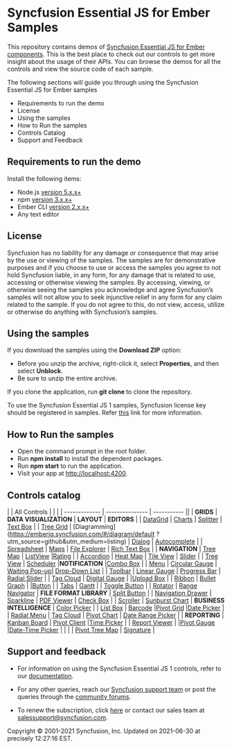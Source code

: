 # Syncfusion Essential JS for Ember Samples

This repository contains demos of [Syncfusion Essential JS for Ember components](https://www.syncfusion.com/products/jquery/emberjs). This is the best place to check out our controls to get more insight about the usage of their APIs. You can browse the demos for all the controls and view the source code of each sample.

The following sections will guide you through using the Syncfusion Essential JS for Ember samples

* Requirements to run the demo
* License
* Using the samples
* How to Run the samples
* Controls Catalog
* Support and Feedback

## Requirements to run the demo

Install the following items:

* Node.js [version 5.x.x+](https://nodejs.org/en/)
* npm  [version 3.x.x+](https://blog.npmjs.org/post/85484771375/how-to-install-npm)
* Ember CLI  [version 2.x.x+](https://ember-cli.com/)
* Any text editor

## License

Syncfusion has no liability for any damage or consequence that may arise by the use or viewing of the samples. The samples are for demonstrative purposes and if you choose to use or access the samples you agree to not hold Syncfusion liable, in any form, for any damage that is related to use, accessing or otherwise viewing the samples. By accessing, viewing, or otherwise seeing the samples you acknowledge and agree Syncfusion’s samples will not allow you to seek injunctive relief in any form for any claim related to the sample. If you do not agree to this, do not view, access, utilize or otherwise do anything with Syncfusion’s samples.

## Using the samples

If you download the samples using the **Download ZIP** option: 

* Before you unzip the archive, right-click it, select **Properties**, and then select **Unblock**.
* Be sure to unzip the entire archive.

If you clone the application, run **git clone <repository-url>** to clone the repository.

To use the Syncfusion Essential JS 1 samples, Syncfusion license key should be registered in samples. Refer [this](https://www.syncfusion.com/kb/9002/how-to-apply-the-license-key-for-syncfusion-samples-published-in-github) link for more information.

## How to Run the samples

* Open the command prompt in the root folder.
* Run **npm install** to install the dependent packages.
* Run **npm start** to run the application.
* Visit your app at [http://localhost:4200](http://localhost:4200).

## Controls catalog

| | All Controls |  | |
| ------------- | --------------- | ----------- ||
| **GRIDS** | **DATA VISUALIZATION** | **LAYOUT** | **EDITORS** |
| [DataGrid](https://emberjq.syncfusion.com/#/grid/default?utm_source=github&utm_medium=listing) | [Charts](https://emberjq.syncfusion.com/#/chart/default?utm_source=github&utm_medium=listing) | [Splitter](https://emberjq.syncfusion.com/#/splitter/default?utm_source=github&utm_medium=listing) | [Text Box](https://emberjq.syncfusion.com/#/textboxes/default?utm_source=github&utm_medium=listing) |
| [Tree Grid](https://emberjq.syncfusion.com/#/treegrid/default?utm_source=github&utm_medium=listing) | [Diagramming](https://emberjq.syncfusion.com/#/diagram/default ?utm_source=github&utm_medium=listing) | [Dialog](https://emberjq.syncfusion.com/#/dialog/default?utm_source=github&utm_medium=listing) | [Autocomplete](https://emberjq.syncfusion.com/#/autocomplete/default?utm_source=github&utm_medium=listing) |
| [Spreadsheet](https://emberjq.syncfusion.com/#/spreadsheet/default?utm_source=github&utm_medium=listing) | [Maps](https://emberjq.syncfusion.com/#/map/default?utm_source=github&utm_medium=listing) | [File Explorer](https://emberjq.syncfusion.com/#/fileexplorer/default?utm_source=github&utm_medium=listing) | [Rich Text Box](https://emberjq.syncfusion.com/#/rte/default?utm_source=github&utm_medium=listing) |
| **NAVIGATION** | [Tree Map](https://emberjq.syncfusion.com/#/treemap/default?utm_source=github&utm_medium=listing) | [ListView](https://emberjq.syncfusion.com/#/listview/default?utm_source=github&utm_medium=listing) |[Rating](https://emberjq.syncfusion.com/#/rating/default?utm_source=github&utm_medium=listing) |
| [Accordion](https://emberjq.syncfusion.com/#/accordion/default?utm_source=github&utm_medium=listing) | [Heat Map](https://emberjq.syncfusion.com/#/heatmap/default?utm_source=github&utm_medium=listing) | [Tile View](https://emberjq.syncfusion.com/#/tileview/default?utm_source=github&utm_medium=listing) |  [Slider](https://emberjq.syncfusion.com/#/slider/default?utm_source=github&utm_medium=listing) |
| [Tree View](https://emberjq.syncfusion.com/#/treeview/default?utm_source=github&utm_medium=listing) | [Scheduler](https://emberjq.syncfusion.com/#/schedule/default?utm_source=github&utm_medium=listing) |**NOTIFICATION** |[Combo Box](https://emberjq.syncfusion.com/#/combobox/default?utm_source=github&utm_medium=listing) |
| [Menu](https://emberjq.syncfusion.com/#/menu/default?utm_source=github&utm_medium=listing) | [Circular Gauge](https://emberjq.syncfusion.com/#/circulargauge/default?utm_source=github&utm_medium=listing) | [Waiting Pop-up](https://emberjq.syncfusion.com/#/waitingpopup/default)| [Drop-Down List](https://emberjq.syncfusion.com/#/dropdownlist/default?utm_source=github&utm_medium=listing) |
| [Toolbar](https://emberjq.syncfusion.com/#/toolbar/default?utm_source=github&utm_medium=listing) | [Linear Gauge](https://emberjq.syncfusion.com/#/lineargauge/default?utm_source=github&utm_medium=listing) | [Progress Bar](https://emberjq.syncfusion.com/#/progressbar/default?utm_source=github&utm_medium=listing) |  [Radial Slider](https://emberjq.syncfusion.com/#/radialslider/default?utm_source=github&utm_medium=listing) |
| [Tag Cloud](https://emberjq.syncfusion.com/#/tagcloud/default?utm_source=github&utm_medium=listing) | [Digital Gauge](https://emberjq.syncfusion.com/#/digitalgauge/default?utm_source=github&utm_medium=listing) |  |[Upload Box](https://emberjq.syncfusion.com/#/uploadbox/default?utm_source=github&utm_medium=listing) |
| [Ribbon](https://emberjq.syncfusion.com/#/ribbon/default?utm_source=github&utm_medium=listing) | [Bullet Graph](https://emberjq.syncfusion.com/#/bulletgraph/default?utm_source=github&utm_medium=listing) | |[Button](https://emberjq.syncfusion.com/#/button/default?utm_source=github&utm_medium=listing) |
| [Tabs](https://emberjq.syncfusion.com/#/tab/default?utm_source=github&utm_medium=listing) | [Gantt](https://emberjq.syncfusion.com/#/gantt/default?utm_source=github&utm_medium=listing) | | [Toggle Button](https://emberjq.syncfusion.com/#/button/togglebutton?utm_source=github&utm_medium=listing) |
| [Rotator](https://emberjq.syncfusion.com/#/rotator/default?utm_source=github&utm_medium=listing) | [Range Navigator](https://emberjq.syncfusion.com/#/rangenavigator/default?utm_source=github&utm_medium=listing) | **FILE FORMAT LIBRARY** | [Split Button](https://emberjq.syncfusion.com/#/button/splitbutton?utm_source=github&utm_medium=listing) |
| [Navigation Drawer](https://emberjq.syncfusion.com/#/navigationdrawer/default?utm_source=github&utm_medium=listing) | [Sparkline](https://emberjq.syncfusion.com/#/sparkline/default?utm_source=github&utm_medium=listing) | [PDF Viewer](https://emberjq.syncfusion.com/#/pdfviewer/default?utm_source=github&utm_medium=listing) | [Check Box](https://emberjq.syncfusion.com/#/button/checkbox?utm_source=github&utm_medium=listing) |
| [Scroller](https://emberjq.syncfusion.com/#/scrollbar/default?utm_source=github&utm_medium=listing) | [Sunburst Chart](https://emberjq.syncfusion.com/#/sunburstchart/default?utm_source=github&utm_medium=listing) | **BUSINESS INTELLIGENCE** | [Color Picker](https://emberjq.syncfusion.com/#/colorpicker/default?utm_source=github&utm_medium=listing) |
| [List Box](https://emberjq.syncfusion.com/#/listbox/default?utm_source=github&utm_medium=listing) | [Barcode](https://emberjq.syncfusion.com/#/barcode/default?utm_source=github&utm_medium=listing) |[Pivot Grid](https://emberjq.syncfusion.com/#/pivotgrid/relational?utm_source=github&utm_medium=listing) |[Date Picker](https://emberjq.syncfusion.com/#/datepicker/default)  |
| [Radial Menu](https://emberjq.syncfusion.com/#/radialmenu/default?utm_source=github&utm_medium=listing) | [Tag Cloud](https://emberjq.syncfusion.com/#/tagcloud/default?utm_source=github&utm_medium=listing) | [Pivot Chart](https://emberjq.syncfusion.com/#/pivotchart/relational?utm_source=github&utm_medium=listing) | [Date Range Picker](https://emberjq.syncfusion.com/#/daterangepicker/default?utm_source=github&utm_medium=listing) |
| **REPORTING** | [Kanban Board](https://emberjq.syncfusion.com/#/kanban/default?utm_source=github&utm_medium=listing) | [Pivot Client](https://emberjq.syncfusion.com/#/pivotclient/relational?utm_source=github&utm_medium=listing) |[Time Picker](https://emberjq.syncfusion.com/#/timepicker/default?utm_source=github&utm_medium=listing) |
| [Report Viewer](https://emberjq.syncfusion.com/#/reportviewer/groupingaggregate?utm_source=github&utm_medium=listing) |  |[Pivot Gauge](https://emberjq.syncfusion.com/#/pivotgauge/relational?utm_source=github&utm_medium=listing) |[Date-Time Picker](https://emberjq.syncfusion.com/#/datetimepicker/default?utm_source=github&utm_medium=listing) |
|  |  | [Pivot Tree Map](https://emberjq.syncfusion.com/#/pivottreemap/olap?utm_source=github&utm_medium=listing) | [Signature](https://emberjq.syncfusion.com/#/signature/default?utm_source=github&utm_medium=listing) |

## Support and feedback

* For information on using the Syncfusion Essential JS 1 controls, refer to our [documentation](https://help.syncfusion.com/emberjs/overview).

* For any other queries, reach our [Syncfusion support team](https://www.syncfusion.com/support/directtrac/incidents/newincident?utm_source=github&utm_medium=listing) or post the queries through the [community forums](https://www.syncfusion.com/forums?utm_source=github&utm_medium=listing).

* To renew the subscription, click [here](https://www.syncfusion.com/sales/products?utm_source=github&utm_medium=listing) or contact our sales team at <salessupport@syncfusion.com>.

<p>Copyright © 2001-2021 Syncfusion, Inc. Updated on 2021-06-30 at precisely 12:27:16 EST.</p>
